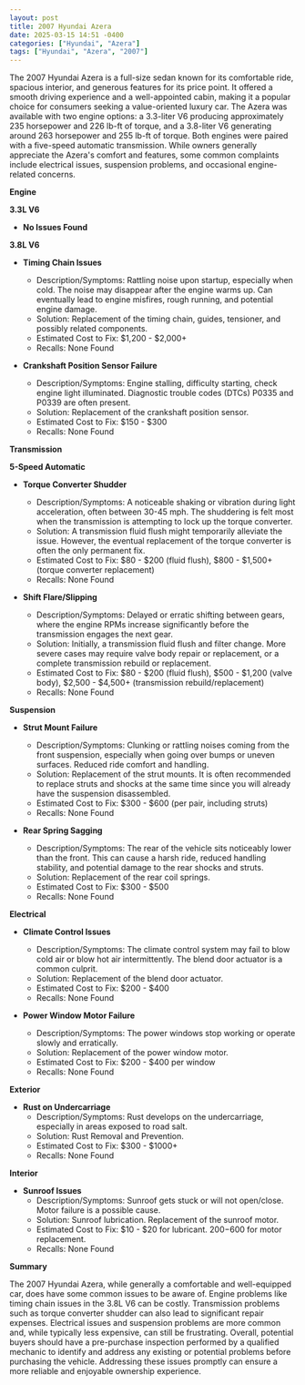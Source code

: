 ```yaml
---
layout: post
title: 2007 Hyundai Azera
date: 2025-03-15 14:51 -0400
categories: ["Hyundai", "Azera"]
tags: ["Hyundai", "Azera", "2007"]
---
```

The 2007 Hyundai Azera is a full-size sedan known for its comfortable ride, spacious interior, and generous features for its price point. It offered a smooth driving experience and a well-appointed cabin, making it a popular choice for consumers seeking a value-oriented luxury car. The Azera was available with two engine options: a 3.3-liter V6 producing approximately 235 horsepower and 226 lb-ft of torque, and a 3.8-liter V6 generating around 263 horsepower and 255 lb-ft of torque. Both engines were paired with a five-speed automatic transmission. While owners generally appreciate the Azera's comfort and features, some common complaints include electrical issues, suspension problems, and occasional engine-related concerns.

**Engine**

**3.3L V6**

*   **No Issues Found**

**3.8L V6**

*   **Timing Chain Issues**
    *   Description/Symptoms: Rattling noise upon startup, especially when cold. The noise may disappear after the engine warms up. Can eventually lead to engine misfires, rough running, and potential engine damage.
    *   Solution: Replacement of the timing chain, guides, tensioner, and possibly related components.
    *   Estimated Cost to Fix: $1,200 - $2,000+
    *   Recalls: None Found

*   **Crankshaft Position Sensor Failure**
    *   Description/Symptoms: Engine stalling, difficulty starting, check engine light illuminated. Diagnostic trouble codes (DTCs) P0335 and P0339 are often present.
    *   Solution: Replacement of the crankshaft position sensor.
    *   Estimated Cost to Fix: $150 - $300
    *   Recalls: None Found

**Transmission**

**5-Speed Automatic**

*   **Torque Converter Shudder**
    *   Description/Symptoms: A noticeable shaking or vibration during light acceleration, often between 30-45 mph. The shuddering is felt most when the transmission is attempting to lock up the torque converter.
    *   Solution: A transmission fluid flush might temporarily alleviate the issue. However, the eventual replacement of the torque converter is often the only permanent fix.
    *   Estimated Cost to Fix: $80 - $200 (fluid flush), $800 - $1,500+ (torque converter replacement)
    *   Recalls: None Found

*   **Shift Flare/Slipping**
    *   Description/Symptoms: Delayed or erratic shifting between gears, where the engine RPMs increase significantly before the transmission engages the next gear.
    *   Solution: Initially, a transmission fluid flush and filter change. More severe cases may require valve body repair or replacement, or a complete transmission rebuild or replacement.
    *   Estimated Cost to Fix: $80 - $200 (fluid flush), $500 - $1,200 (valve body), $2,500 - $4,500+ (transmission rebuild/replacement)
    *   Recalls: None Found

**Suspension**

*   **Strut Mount Failure**
    *   Description/Symptoms: Clunking or rattling noises coming from the front suspension, especially when going over bumps or uneven surfaces. Reduced ride comfort and handling.
    *   Solution: Replacement of the strut mounts. It is often recommended to replace struts and shocks at the same time since you will already have the suspension disassembled.
    *   Estimated Cost to Fix: $300 - $600 (per pair, including struts)
    *   Recalls: None Found

*   **Rear Spring Sagging**
    *   Description/Symptoms: The rear of the vehicle sits noticeably lower than the front. This can cause a harsh ride, reduced handling stability, and potential damage to the rear shocks and struts.
    *   Solution: Replacement of the rear coil springs.
    *   Estimated Cost to Fix: $300 - $500
    *   Recalls: None Found

**Electrical**

*   **Climate Control Issues**
    *   Description/Symptoms: The climate control system may fail to blow cold air or blow hot air intermittently. The blend door actuator is a common culprit.
    *   Solution: Replacement of the blend door actuator.
    *   Estimated Cost to Fix: $200 - $400
    *   Recalls: None Found

*   **Power Window Motor Failure**
    *   Description/Symptoms: The power windows stop working or operate slowly and erratically.
    *   Solution: Replacement of the power window motor.
    *   Estimated Cost to Fix: $200 - $400 per window
    *   Recalls: None Found

**Exterior**

*   **Rust on Undercarriage**
    *   Description/Symptoms: Rust develops on the undercarriage, especially in areas exposed to road salt.
    *   Solution: Rust Removal and Prevention.
    *   Estimated Cost to Fix: $300 - $1000+
    *   Recalls: None Found

**Interior**

*   **Sunroof Issues**
    *   Description/Symptoms: Sunroof gets stuck or will not open/close. Motor failure is a possible cause.
    *   Solution: Sunroof lubrication. Replacement of the sunroof motor.
    *   Estimated Cost to Fix: $10 - $20 for lubricant. $200-$600 for motor replacement.
    *   Recalls: None Found

**Summary**

The 2007 Hyundai Azera, while generally a comfortable and well-equipped car, does have some common issues to be aware of. Engine problems like timing chain issues in the 3.8L V6 can be costly. Transmission problems such as torque converter shudder can also lead to significant repair expenses. Electrical issues and suspension problems are more common and, while typically less expensive, can still be frustrating. Overall, potential buyers should have a pre-purchase inspection performed by a qualified mechanic to identify and address any existing or potential problems before purchasing the vehicle. Addressing these issues promptly can ensure a more reliable and enjoyable ownership experience.


